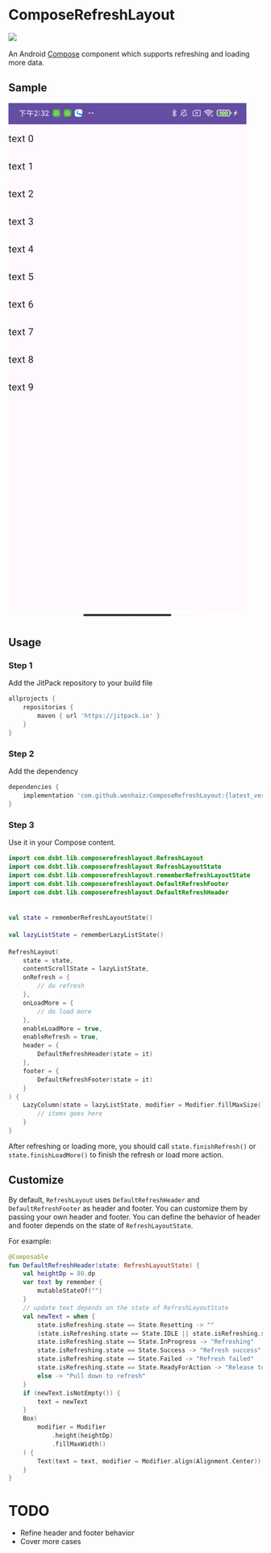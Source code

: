 # ComposeRefreshLayout

[![](https://jitpack.io/v/wenhaiz/ComposeRefreshLayout.svg)](https://jitpack.io/#wenhaiz/ComposeRefreshLayout)

An Android [Compose](https://developer.android.com/jetpack/compose) component which supports refreshing and loading more data.

## Sample
![](/media/demo.gif)

## Usage

### Step 1

Add the JitPack repository to your build file

```groovy
allprojects {
    repositories {
        maven { url 'https://jitpack.io' }
    }
}
```

### Step 2

Add the dependency

```groovy
dependencies {
    implementation 'com.github.wenhaiz:ComposeRefreshLayout:{latest_version}'
}
```

### Step 3

Use it in your Compose content.

```kotlin
import com.dsbt.lib.composerefreshlayout.RefreshLayout
import com.dsbt.lib.composerefreshlayout.RefreshLayoutState
import com.dsbt.lib.composerefreshlayout.rememberRefreshLayoutState
import com.dsbt.lib.composerefreshlayout.DefaultRefreshFooter
import com.dsbt.lib.composerefreshlayout.DefaultRefreshHeader


val state = rememberRefreshLayoutState()

val lazyListState = rememberLazyListState()

RefreshLayout(
    state = state,
    contentScrollState = lazyListState,
    onRefresh = {
        // do refresh 
    },
    onLoadMore = {
        // do load more
    },
    enableLoadMore = true,
    enableRefresh = true,
    header = {
        DefaultRefreshHeader(state = it)
    },
    footer = {
        DefaultRefreshFooter(state = it)
    }
) {
    LazyColumn(state = lazyListState, modifier = Modifier.fillMaxSize()) {
        // items goes here
    }
}

```

After refreshing or loading more, you should call `state.finishRefresh()`
or `state.finishLoadMore()` to finish the refresh or load more action.

## Customize
By default, `RefreshLayout` uses `DefaultRefreshHeader` and `DefaultRefreshFooter` as header and footer.
You can customize them by passing your own header and footer.
You can define the behavior of header and footer depends on the state of `RefreshLayoutState`.

For example:  

```kotlin
@Composable
fun DefaultRefreshHeader(state: RefreshLayoutState) {
    val heightDp = 80.dp
    var text by remember {
        mutableStateOf("")
    }
    // update text depends on the state of RefreshLayoutState
    val newText = when {
        state.isRefreshing.state == State.Resetting -> ""
        (state.isRefreshing.state == State.IDLE || state.isRefreshing.state == State.Dragging) && !state.isRefreshing.hasMoreData -> "No more data"
        state.isRefreshing.state == State.InProgress -> "Refreshing"
        state.isRefreshing.state == State.Success -> "Refresh success"
        state.isRefreshing.state == State.Failed -> "Refresh failed"
        state.isRefreshing.state == State.ReadyForAction -> "Release to refresh"
        else -> "Pull down to refresh"
    }
    if (newText.isNotEmpty()) {
        text = newText
    }
    Box(
        modifier = Modifier
            .height(heightDp)
            .fillMaxWidth()
    ) {
        Text(text = text, modifier = Modifier.align(Alignment.Center))
    }
}
```



# TODO
- Refine header and footer behavior
- Cover more cases       
